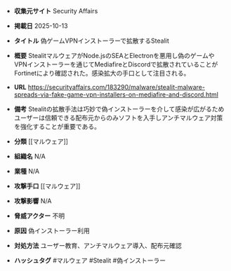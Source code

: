 - **収集元サイト**
Security Affairs

- **掲載日**
2025-10-13

- **タイトル**
偽ゲームVPNインストーラーで拡散するStealit

- **概要**
StealitマルウェアがNode.jsのSEAとElectronを悪用し偽のゲームやVPNインストーラーを通じてMediafireとDiscordで拡散されていることがFortinetにより確認された。感染拡大の手口として注目される。

- **URL**
https://securityaffairs.com/183290/malware/stealit-malware-spreads-via-fake-game-vpn-installers-on-mediafire-and-discord.html

- **備考**
Stealitの拡散手法は巧妙で偽インストーラーを介して感染が広がるためユーザーは信頼できる配布元からのみソフトを入手しアンチマルウェア対策を強化することが重要である。

- **分類**
[[マルウェア]]

- **組織名**
N/A

- **業種**
N/A

- **攻撃手口**
[[マルウェア]]

- **攻撃影響**
N/A

- **脅威アクター**
不明

- **原因**
偽インストーラー利用

- **対処方法**
ユーザー教育、アンチマルウェア導入、配布元確認

- **ハッシュタグ**
#マルウェア #Stealit #偽インストーラー
